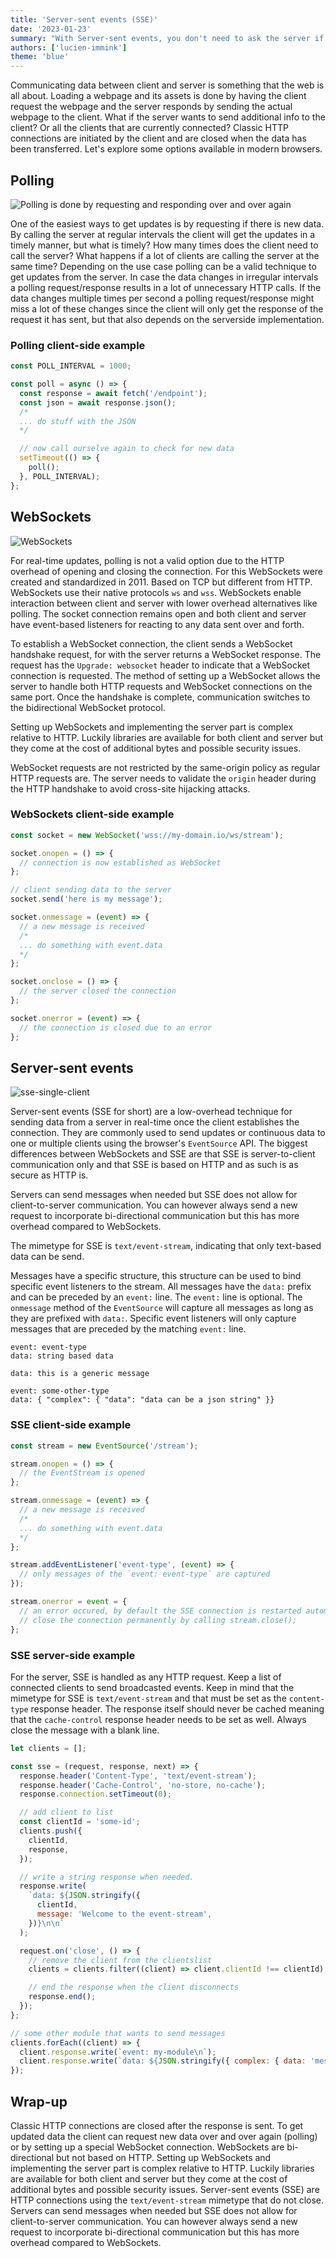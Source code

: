 ```yaml
---
title: 'Server-sent events (SSE)'
date: '2023-01-23'
summary: "With Server-sent events, you don't need to ask the server if an event has happened. SSE is sent when the server wants to."
authors: ['lucien-immink']
theme: 'blue'
---
```


Communicating data between client and server is something that the web is all about. Loading a webpage and its assets is done by having the client request the webpage and the server responds by sending the actual webpage to the client. What if the server wants to send additional info to the client? Or all the clients that are currently connected? Classic HTTP connections are initiated by the client and are closed when the data has been transferred. Let's explore some options available in modern browsers.

## Polling

![Polling is done by requesting and responding over and over again](./images/sse/polling.webp)

One of the easiest ways to get updates is by requesting if there is new data. By calling the server at regular intervals the client will get the updates in a timely manner, but what is timely? How many times does the client need to call the server? What happens if a lot of clients are calling the server at the same time? Depending on the use case polling can be a valid technique to get updates from the server. In case the data changes in irregular intervals a polling request/response results in a lot of unnecessary HTTP calls. If the data changes multiple times per second a polling request/response might miss a lot of these changes since the client will only get the response of the request it has sent, but that also depends on the serverside implementation.

### Polling client-side example

```javascript
const POLL_INTERVAL = 1000;

const poll = async () => {
  const response = await fetch('/endpoint');
  const json = await response.json();
  /*
  ... do stuff with the JSON
  */

  // now call ourselve again to check for new data
  setTimeout(() => {
    poll();
  }, POLL_INTERVAL);
};
```

## WebSockets

![WebSockets](./images/sse/websockets.webp)

For real-time updates, polling is not a valid option due to the HTTP overhead of opening and closing the connection. For this WebSockets were created and standardized in 2011. Based on TCP but different from HTTP. WebSockets use their native protocols `ws` and `wss`. WebSockets enable interaction between client and server with lower overhead alternatives like polling. The socket connection remains open and both client and server have event-based listeners for reacting to any data sent over and forth.

To establish a WebSocket connection, the client sends a WebSocket handshake request, for with the server returns a WebSocket response. The request has the `Upgrade: websocket` header to indicate that a WebSocket connection is requested. The method of setting up a WebSocket allows the server to handle both HTTP requests and WebSocket connections on the same port. Once the handshake is complete, communication switches to the bidirectional WebSocket protocol.

Setting up WebSockets and implementing the server part is complex relative to HTTP. Luckily libraries are available for both client and server but they come at the cost of additional bytes and possible security issues.

WebSocket requests are not restricted by the same-origin policy as regular HTTP requests are. The server needs to validate the `origin` header during the HTTP handshake to avoid cross-site hijacking attacks.

### WebSockets client-side example

```javascript
const socket = new WebSocket('wss://my-domain.io/ws/stream');

socket.onopen = () => {
  // connection is now established as WebSocket
};

// client sending data to the server
socket.send('here is my message');

socket.onmessage = (event) => {
  // a new message is received
  /*
  ... do something with event.data
  */
};

socket.onclose = () => {
  // the server closed the connection
};

socket.onerror = (event) => {
  // the connection is closed due to an error
};
```

## Server-sent events

![sse-single-client](./images/sse/sse-single-client.webp)

Server-sent events (SSE for short) are a low-overhead technique for sending data from a server in real-time once the client establishes the connection. They are commonly used to send updates or continuous data to one or multiple clients using the browser's `EventSource` API. The biggest differences between WebSockets and SSE are that SSE is server-to-client communication only and that SSE is based on HTTP and as such is as secure as HTTP is.

Servers can send messages when needed but SSE does not allow for client-to-server communication. You can however always send a new request to incorporate bi-directional communication but this has more overhead compared to WebSockets.

The mimetype for SSE is `text/event-stream`, indicating that only text-based data can be send.

Messages have a specific structure, this structure can be used to bind specific event listeners to the stream. All messages have the `data:` prefix and can be preceded by an `event:` line. The `event:` line is optional. The `onmessage` method of the `EventSource` will capture all messages as long as they are prefixed with `data:`. Specific event listeners will only capture messages that are preceded by the matching `event:` line.

```text
event: event-type
data: string based data

data: this is a generic message

event: some-other-type
data: { "complex": { "data": "data can be a json string" }}

```

### SSE client-side example

```javascript
const stream = new EventSource('/stream');

stream.onopen = () => {
  // the EventStream is opened
};

stream.onmessage = (event) => {
  // a new message is received
  /*
  ... do something with event.data
  */
};

stream.addEventListener('event-type', (event) => {
  // only messages of the `event: event-type` are captured
});

stream.onerror = event = {
  // an error occured, by default the SSE connection is restarted automatically
  // close the connection permanently by calling stream.close();
};
```

### SSE server-side example

For the server, SSE is handled as any HTTP request. Keep a list of connected clients to send broadcasted events. Keep in mind that the mimetype for SSE is `text/event-stream` and that must be set as the `content-type` response header. The response itself should never be cached meaning that the `cache-control` response header needs to be set as well. Always close the message with a blank line.

```javascript
let clients = [];

const sse = (request, response, next) => {
  response.header('Content-Type', 'text/event-stream');
  response.header('Cache-Control', 'no-store, no-cache');
  response.connection.setTimeout(0);

  // add client to list
  const clientId = 'some-id';
  clients.push({
    clientId,
    response,
  });

  // write a string response when needed.
  response.write(
    `data: ${JSON.stringify({
      clientId,
      message: 'Welcome to the event-stream',
    })}\n\n`
  );

  request.on('close', () => {
    // remove the client from the clientslist
    clients = clients.filter((client) => client.clientId !== clientId);

    // end the response when the client disconnects
    response.end();
  });
};

// some other module that wants to send messages
clients.forEach((client) => {
  client.response.write(`event: my-module\n`);
  client.response.write(`data: ${JSON.stringify({ complex: { data: 'message ' } })}\n\n`);
});
```

## Wrap-up

Classic HTTP connections are closed after the response is sent. To get updated data the client can request new data over and over again (polling) or by setting up a special WebSocket connection.
WebSockets are bi-directional but not based on HTTP. Setting up WebSockets and implementing the server part is complex relative to HTTP. Luckily libraries are available for both client and server but they come at the cost of additional bytes and possible security issues.
Server-sent events (SSE) are HTTP connections using the `text/event-stream` mimetype that do not close. Servers can send messages when needed but SSE does not allow for client-to-server communication. You can however always send a new request to incorporate bi-directional communication but this has more overhead compared to WebSockets.
